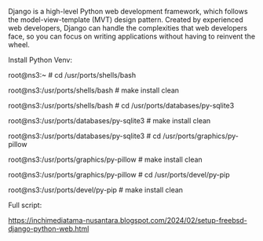 Django is a high-level Python web development framework, which follows the model-view-template (MVT) design pattern. Created by experienced web developers, Django can handle the complexities that web developers face, so you can focus on writing applications without having to reinvent the wheel.


Install Python Venv:

root@ns3:~ # cd /usr/ports/shells/bash

root@ns3:/usr/ports/shells/bash # make install clean

root@ns3:/usr/ports/shells/bash # cd /usr/ports/databases/py-sqlite3

root@ns3:/usr/ports/databases/py-sqlite3 # make install clean

root@ns3:/usr/ports/databases/py-sqlite3 # cd /usr/ports/graphics/py-pillow

root@ns3:/usr/ports/graphics/py-pillow # make install clean

root@ns3:/usr/ports/graphics/py-pillow # cd /usr/ports/devel/py-pip

root@ns3:/usr/ports/devel/py-pip # make install clean

Full script:

https://inchimediatama-nusantara.blogspot.com/2024/02/setup-freebsd-django-python-web.html
